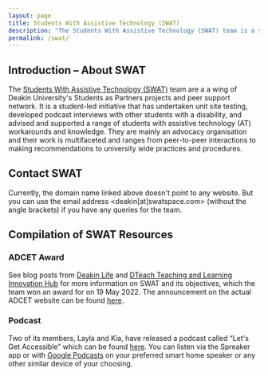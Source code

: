 ```yaml
---
layout: page
title: Students With Assistive Technology (SWAT)
description: "The Students With Assistive Technology (SWAT) team is a student-led initiative that has mainly an disability advocacy objective and strategy orientation. Their work is multifaceted and ranges from peer-to-peer interactions to making recommendations to university wide practices and procedures. It/they are a wing of Deakin University's Students as Partners projects and peer support network."
permalink: /swat/
---
```


## Introduction &ndash; About SWAT
The [Students With Assistive Technology (SWAT)](http://swatspace.com/) team are a a wing of Deakin University's Students as Partners projects and peer support network. It is a student-led initiative that has undertaken unit site testing, developed podcast interviews with other students with a disability, and advised and supported a range of students with assistive technology (AT) workarounds and knowledge. They are mainly an advocacy organisation and their work is multifaceted and ranges from peer-to-peer interactions to making recommendations to university wide practices and procedures.

## Contact SWAT
Currently, the domain name linked above doesn't point to any website. But you can use the email address <deakin[at]swatspace.com> (without the angle brackets) if you have any queries for the team.

## Compilation of SWAT Resources
### ADCET Award
See blog posts from [Deakin Life](https://blogs.deakin.edu.au/deakinlife/2022/06/03/access-for-all-see-deakins-award-winning-initiatives-to-improve-digital-content/) and [DTeach Teaching and Learning Innovation Hub](https://dteach.deakin.edu.au/2022/05/deakin-wins-big-at-the-accessibility-in-action-awards/) for more information on SWAT and its objectives, which the team won an award for on 19 May 2022. The announcement on the actual ADCET website can be found [here](https://www.adcet.edu.au/resource/10938/congratulations-to-the-inaugural-accessibility-in-action-award-winners).

### Podcast
Two of its members, Layla and Kia, have released a podcast called &ldquo;Let's Get Accessible&rdquo; which can be found [here](https://www.spreaker.com/show/lets-get-accessible). You can listen via the Spreaker app or with [Google Podcasts](https://podcasts.google.com/feed/aHR0cHM6Ly93d3cuc3ByZWFrZXIuY29tL3Nob3cvNTU1NzExNS9lcGlzb2Rlcy9mZWVk) on your preferred smart home speaker or any other similar device of your choosing.
